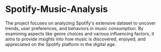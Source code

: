 # Spotify-Music-Analysis
The project focuses on analyzing Spotify's extensive dataset to uncover trends, user preferences, and behaviors in music consumption. By examining aspects like genre choices and various influencing factors, it aims to provide insights into how music is discovered, enjoyed, and appreciated on the Spotify platform in the digital age.
